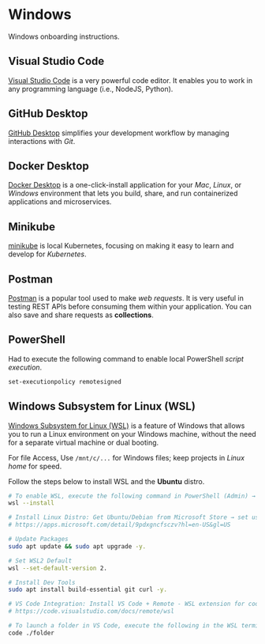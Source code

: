 # Windows

Windows onboarding instructions.

## Visual Studio Code

[Visual Studio Code](https://code.visualstudio.com/) is a very powerful code editor. It enables you to work in any programming language (i.e., NodeJS, Python).

## GitHub Desktop

[GitHub Desktop](https://desktop.github.com/download/) simplifies your development workflow by managing interactions with *Git*.

## Docker Desktop

[Docker Desktop](https://docs.docker.com/desktop/) is a one-click-install application for your *Mac*, *Linux*, or *Windows* environment that lets you build, share, and run containerized applications and microservices.

## Minikube

[minikube](https://minikube.sigs.k8s.io/docs/start/#windows) is local Kubernetes, focusing on making it easy to learn and develop for *Kubernetes*.

## Postman

[Postman](https://www.postman.com/) is a popular tool used to make *web requests*. It is very useful in testing REST APIs before consuming them within your application. You can also save and share requests as **collections**.

## PowerShell

Had to execute the following command to enable local PowerShell _script execution_.

```sh
set-executionpolicy remotesigned
```

## Windows Subsystem for Linux (WSL)

[Windows Subsystem for Linux (WSL)](https://learn.microsoft.com/en-us/windows/wsl/about) is a feature of Windows that allows you to run a Linux environment on your Windows machine, without the need for a separate virtual machine or dual booting.

For file Access, Use `/mnt/c/...` for Windows files; keep projects in *Linux home* for speed.

Follow the steps below to install WSL and the **Ubuntu** distro.

```sh
# To enable WSL, execute the following command in PowerShell (Admin) → reboot.
wsl --install

# Install Linux Distro: Get Ubuntu/Debian from Microsoft Store → set username/password.
# https://apps.microsoft.com/detail/9pdxgncfsczv?hl=en-US&gl=US

# Update Packages
sudo apt update && sudo apt upgrade -y.

# Set WSL2 Default
wsl --set-default-version 2.

# Install Dev Tools
sudo apt install build-essential git curl -y.

# VS Code Integration: Install VS Code + Remote - WSL extension for coding.
# https://code.visualstudio.com/docs/remote/wsl

# To launch a folder in VS Code, execute the following in the WSL terminal
code ./folder
```
